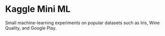# Kaggle Mini ML
Small machine-learning experiments on popular datasets such as Iris, Wine Quality, and Google Play.
